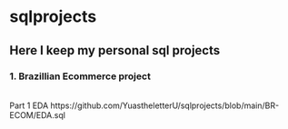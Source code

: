 # sqlprojects

## Here I keep my personal sql projects
### 1. Brazillian Ecommerce project 
<br />
  Part 1 EDA https://github.com/YuastheletterU/sqlprojects/blob/main/BR-ECOM/EDA.sql
<br />
